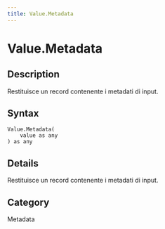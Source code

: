 ```yaml
---
title: Value.Metadata
---
```


# Value.Metadata


## Description

Restituisce un record contenente i metadati di input.


## Syntax

```powerquery
Value.Metadata(
    value as any
) as any
```


## Details

Restituisce un record contenente i metadati di input.



## Category
Metadata
